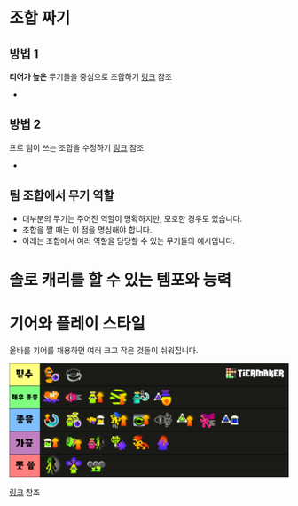 # 조합 짜기

## 방법 1

**티어가 높은** 무기들을 중심으로 조합하기
[링크](https://x.com/PinkPuffyPastry/status/1842952877108756626) 참조

-

## 방법 2

프로 팀이 쓰는 조합을 수정하기
[링크](https://bsky.app/profile/pinkpuffypastry.bsky.social/post/3l5whrxj6iv26) 참조

-

## 팀 조합에서 무기 역할

- 대부분의 무기는 주어진 역할이 명확하지만, 모호한 경우도 있습니다.
- 조합을 짤 때는 이 점을 명심해야 합니다.
- 아래는 조합에서 여러 역할을 담당할 수 있는 무기들의 예시입니다.

# 솔로 캐리를 할 수 있는 템포와 능력

# 기어와 플레이 스타일

올바를 기어를 채용하면 여러 크고 작은 것들이 쉬워집니다.

![기어](./assets/abilities-kr.png)

[링크](https://docs.google.com/document/d/1rXObdEACPItTrp2CMLoPr1WbHerHFiOWIjArmmMDdoE/edit?usp=sharing) 참조
